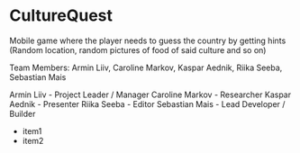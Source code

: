 # CultureQuest
Mobile game where the player needs to guess the country by getting hints (Random location, random pictures of food of said culture and so on)

Team Members: Armin Liiv, Caroline Markov, Kaspar Aednik, Riika Seeba, Sebastian Mais

Armin Liiv - Project Leader / Manager
Caroline Markov - Researcher
Kaspar Aednik - Presenter
Riika Seeba - Editor
Sebastian Mais - Lead Developer / Builder

<ul><li>item1</li><li>item2</li></ul>

